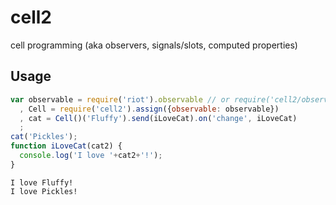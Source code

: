 # cell2
cell programming (aka observers, signals/slots, computed properties)

## Usage

~~~javascript
var observable = require('riot').observable // or require('cell2/observable')
  , Cell = require('cell2').assign({observable: observable})
  , cat = Cell()('Fluffy').send(iLoveCat).on('change', iLoveCat)
  ;
cat('Pickles');
function iLoveCat(cat2) {
  console.log('I love '+cat2+'!');
}
~~~

~~~
I love Fluffy!
I love Pickles!
~~~